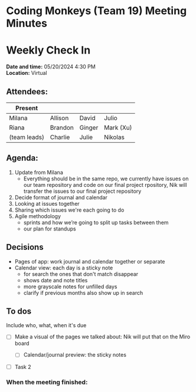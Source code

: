 # Coding Monkeys (Team 19) Meeting Minutes
# Weekly Check In

**Date and time:** 05/20/2024 4:30 PM  
**Location:** Virtual 

<!-- Note which members are present / absent (our team has 11 people) -->
## Attendees:
| Present      |             |            |            |
| -----------  | ----------- |----------- |----------- |
| Milana       | Allison     | David      | Julio      |
| Riana        | Brandon     | Ginger     | Mark (Xu)  |
| (team leads) | Charlie     | Julie      | Nikolas    |


## Agenda:
1. Update from Milana
   - Everything should be in the same repo, we currently have issues on our team repository and code on our final project rpository, Nik will transfer the issues to our final project repository
3. Decide format of journal and calendar
4. Looking at issues together
5. Sharing which issues we're each going to do
6. Agile methodology
   - sprints and how we’re going to split up tasks between them
   - our plan for standups

## Decisions
- Pages of app: work journal and calendar together or separate
- Calendar view: each day is a sticky note
   - for search the ones that don't match disappear
   - shows date and note titles
   - more grayscale notes for unfilled days
   - clarify if previous months also show up in search

## To dos 
Include who, what, when it's due
- [ ] Make a visual of the pages we talked about: Nik will put that on the Miro board
   - [ ] Calendar/journal preview: the sticky notes
- [ ] Task 2


### When the meeting finished: 
